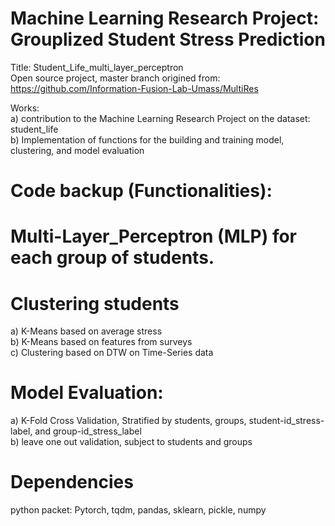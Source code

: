 # Machine Learning Research Project: Grouplized Student Stress Prediction  
Title: Student_Life_multi_layer_perceptron  
Open source project, master branch origined from: https://github.com/Information-Fusion-Lab-Umass/MultiRes 
  
Works:  
a) contribution to the Machine Learning Research Project on the dataset: student_life  
b) Implementation of functions for the building and training model, clustering, and model evaluation  

# Code backup (Functionalities):

#   Multi-Layer_Perceptron (MLP) for each group of students.
#   Clustering students
a) K-Means based on average stress  
b) K-Means based on features from surveys  
c) Clustering based on DTW on Time-Series data  
#   Model Evaluation: 
a) K-Fold Cross Validation, Stratified by students, groups, student-id_stress-label, and group-id_stress_label  
b) leave one out validation, subject to students and groups  

# Dependencies 
python packet: Pytorch, tqdm, pandas, sklearn, pickle, numpy
